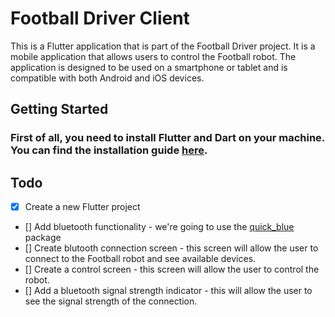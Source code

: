 # Football Driver Client

This is a Flutter application that is part of the Football Driver project. It is a mobile application that allows users to control the Football robot. The application is designed to be used on a smartphone or tablet and is compatible with both Android and iOS devices.

## Getting Started

### First of all, you need to install Flutter and Dart on your machine. You can find the installation guide [here](https://flutter.dev/docs/get-started/install).

## Todo

- [x] Create a new Flutter project
- [] Add bluetooth functionality - we're going to use the [quick_blue](https://pub.dev/packages/quick_blue) package
- [] Create blutooth connection screen - this screen will allow the user to connect to the Football robot and see available devices.
- [] Create a control screen - this screen will allow the user to control the robot.
- [] Add a bluetooth signal strength indicator - this will allow the user to see the signal strength of the connection.
